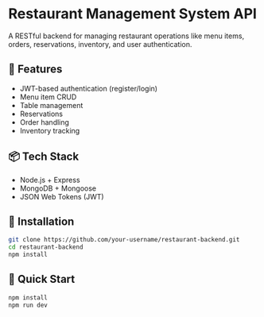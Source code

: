 # Restaurant Management System API

A RESTful backend for managing restaurant operations like menu items, orders, reservations, inventory, and user authentication.

## 🚀 Features

- JWT-based authentication (register/login)
- Menu item CRUD
- Table management
- Reservations
- Order handling
- Inventory tracking

## 📦 Tech Stack

- Node.js + Express
- MongoDB + Mongoose
- JSON Web Tokens (JWT)

## 🔧 Installation

```bash
git clone https://github.com/your-username/restaurant-backend.git
cd restaurant-backend
npm install
```

## 🏃 Quick Start

```bash
npm install
npm run dev
```
